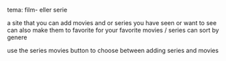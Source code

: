 tema: film- eller serie

a site that you can add movies and or series you have seen or want to see
can also make them to favorite for your favorite movies / series
can sort by genere

use the series movies button to choose between adding series and movies

